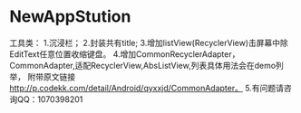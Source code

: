 # NewAppStution
工具类：
1.沉浸栏；
2.封装共有title;
3.增加listView(RecyclerView)击屏幕中除EditText任意位置收缩键盘。
4.增加CommonRecyclerAdapter，CommonAdapter,适配RecyclerView,AbsListView,列表具体用法会在demo列举，
  附带原文链接 http://p.codekk.com/detail/Android/qyxxjd/CommonAdapter。
5.有问题请咨询QQ：1070398201